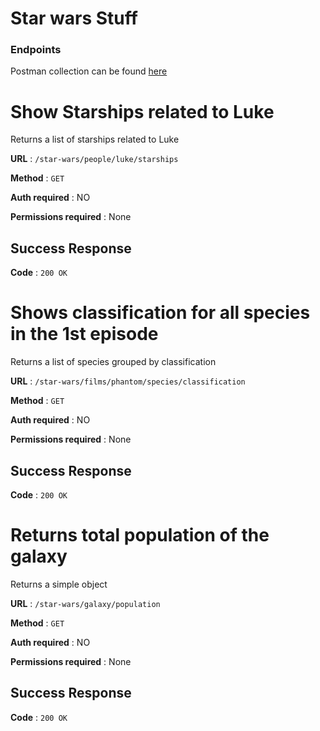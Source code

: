 # Star wars Stuff

### Endpoints

Postman collection can be found [here](./docs/StarWars.postman_collection.json)

# Show Starships related to Luke

Returns a list of starships related to Luke

**URL** : `/star-wars/people/luke/starships`

**Method** : `GET`

**Auth required** : NO

**Permissions required** : None

## Success Response

**Code** : `200 OK`


# Shows classification for all species in the 1st episode

Returns a list of species grouped by classification

**URL** : `/star-wars/films/phantom/species/classification`

**Method** : `GET`

**Auth required** : NO

**Permissions required** : None

## Success Response

**Code** : `200 OK`


# Returns total population of the galaxy

Returns a simple object

**URL** : `/star-wars/galaxy/population`

**Method** : `GET`

**Auth required** : NO

**Permissions required** : None

## Success Response

**Code** : `200 OK`
